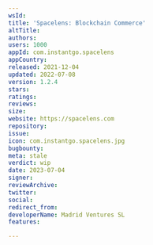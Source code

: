 ```yaml
---
wsId: 
title: 'Spacelens: Blockchain Commerce'
altTitle: 
authors: 
users: 1000
appId: com.instantgo.spacelens
appCountry: 
released: 2021-12-04
updated: 2022-07-08
version: 1.2.4
stars: 
ratings: 
reviews: 
size: 
website: https://spacelens.com
repository: 
issue: 
icon: com.instantgo.spacelens.jpg
bugbounty: 
meta: stale
verdict: wip
date: 2023-07-04
signer: 
reviewArchive: 
twitter: 
social: 
redirect_from: 
developerName: Madrid Ventures SL
features: 

---
```


